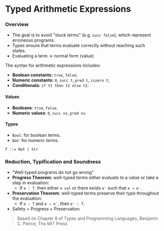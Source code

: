 # Typed Arithmetic Expressions

### Overview
- The goal is to avoid "stuck terms" (e.g. `succ false`), which represent erroneous programs.
- Types ensure that terms evaluate correctly without reaching such states.
- Evaluating a term → normal form (value)

The syntax for arithmetic expressions includes:
- **Boolean constants:** `true`, `false`;
- **Numeric constants:** `0`, `succ t`, `pred t`, `iszero t`;
- **Conditionals:** `if t1 then t2 else t2`.
#### Values
- **Booleans**: `true`, `false`.
- **Numeric values**: `0`, `succ nv`, `pred nv`.
#### Types
- `Bool`: for boolean terms.
- `Nat`: for numeric terms.

```
T ::= Nat | Str
```

### Reduction, Typification and Soundness
- "Well-typed programs do not go wrong"
- **Progress Theorem**: well-typed terms either evaluate to a value or take a step in evaluation:
	- If `e : T`, then either `e val` or there exists `e′` such that `e → e′`.
- **Preservation Theorem**: well-typed terms preserve their type throughout the evaluation:
	- If `e : T` and `e → e′`, then `e′ : T`.
- Safety = Progress + Preservation

> Based on Chapter 8 of Types and Programming Languages, Benjamin C. Pierce, The MIT Press